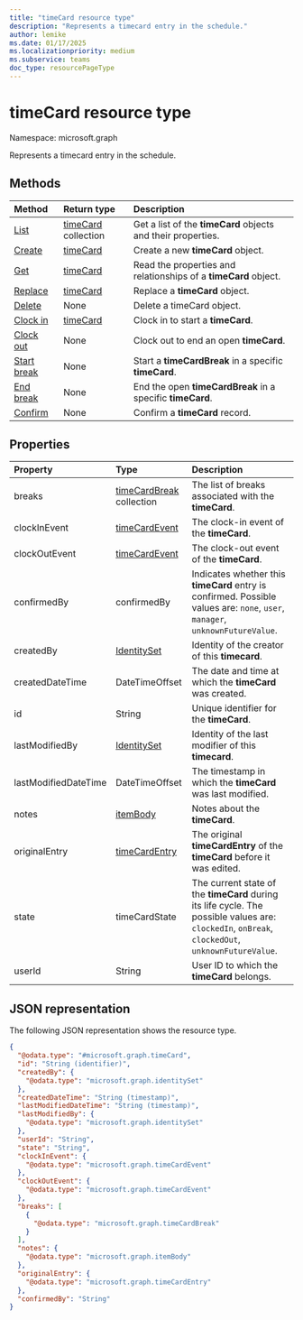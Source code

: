 ```yaml
---
title: "timeCard resource type"
description: "Represents a timecard entry in the schedule."
author: lemike
ms.date: 01/17/2025
ms.localizationpriority: medium
ms.subservice: teams
doc_type: resourcePageType
---
```


# timeCard resource type

Namespace: microsoft.graph

Represents a timecard entry in the schedule.

## Methods

|Method|Return type|Description|
|:---|:---|:---|
|[List](../api/schedule-list-timecards.md)|[timeCard](../resources/timecard.md) collection|Get a list of the **timeCard** objects and their properties.|
|[Create](../api/schedule-post-timecards.md)|[timeCard](../resources/timecard.md)|Create a new **timeCard** object.|
|[Get](../api/timecard-get.md)|[timeCard](../resources/timecard.md)|Read the properties and relationships of a **timeCard** object.|
|[Replace](../api/timecard-replace.md)|[timeCard](../resources/timecard.md)|Replace a **timeCard** object.|
|[Delete](../api/schedule-delete-timecards.md)|None|Delete a timeCard object.|
|[Clock in](../api/timecard-clockin.md)|[timeCard](timecard.md)|Clock in to start a **timeCard**.|
|[Clock out](../api/timecard-clockout.md)|None|Clock out to end an open **timeCard**.|
|[Start break](../api/timecard-startbreak.md)|None|Start a **timeCardBreak** in a specific **timeCard**.|
|[End break](../api/timecard-endbreak.md)|None|End the open **timeCardBreak** in a specific **timeCard**.|
|[Confirm](../api/timecard-confirm.md)|None|Confirm a **timeCard** record.|

## Properties
|Property|Type|Description|
|:---|:---|:---|
|breaks|[timeCardBreak](../resources/timecardbreak.md) collection|The list of breaks associated with the **timeCard**.|
|clockInEvent|[timeCardEvent](../resources/timecardevent.md)|The clock-in event of the **timeCard**.|
|clockOutEvent|[timeCardEvent](../resources/timecardevent.md)|The clock-out event of the **timeCard**.|
|confirmedBy|confirmedBy|Indicates whether this **timeCard** entry is confirmed. Possible values are: `none`, `user`, `manager`, `unknownFutureValue`.|
|createdBy|[IdentitySet](../resources/identityset.md)|Identity of the creator of this **timecard**.|
|createdDateTime|DateTimeOffset|The date and time at which the **timeCard** was created.|
|id|String|Unique identifier for the **timeCard**.|
|lastModifiedBy|[IdentitySet](../resources/identityset.md)|Identity of the last modifier of this **timecard**.|
|lastModifiedDateTime|DateTimeOffset|The timestamp in which the **timeCard** was last modified.|
|notes|[itemBody](../resources/itembody.md)|Notes about the **timeCard**.|
|originalEntry|[timeCardEntry](../resources/timecardentry.md)|The original **timeCardEntry** of the **timeCard** before it was edited.|
|state|timeCardState|The current state of the **timeCard** during its life cycle. The possible values are: `clockedIn`, `onBreak`, `clockedOut`, `unknownFutureValue`.|
|userId|String|User ID to which the **timeCard** belongs.|

## JSON representation

The following JSON representation shows the resource type.

<!-- {
  "blockType": "resource",
  "keyProperty": "id",
  "@odata.type": "microsoft.graph.timeCard",
  "baseType": "microsoft.graph.changeTrackedEntity",
  "openType": false
}
-->
```json
{
  "@odata.type": "#microsoft.graph.timeCard",
  "id": "String (identifier)",
  "createdBy": {
    "@odata.type": "microsoft.graph.identitySet"
  },
  "createdDateTime": "String (timestamp)",
  "lastModifiedDateTime": "String (timestamp)",
  "lastModifiedBy": {
    "@odata.type": "microsoft.graph.identitySet"
  },
  "userId": "String",
  "state": "String",
  "clockInEvent": {
    "@odata.type": "microsoft.graph.timeCardEvent"
  },
  "clockOutEvent": {
    "@odata.type": "microsoft.graph.timeCardEvent"
  },
  "breaks": [
    {
      "@odata.type": "microsoft.graph.timeCardBreak"
    }
  ],
  "notes": {
    "@odata.type": "microsoft.graph.itemBody"
  },
  "originalEntry": {
    "@odata.type": "microsoft.graph.timeCardEntry"
  },
  "confirmedBy": "String"
}
```

